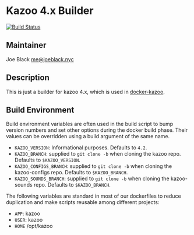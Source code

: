# Kazoo 4.x Builder
[![Build Status](https://travis-ci.org/telephoneorg/kazoo-builder.svg?branch=master)](https://travis-ci.org/telephoneorg/kazoo-builder)


## Maintainer
Joe Black <me@joeblack.nyc>


## Description
This is just a builder for kazoo 4.x, which is used in [docker-kazoo](https://github.com/telephoneorg/docker-kazoo).


## Build Environment
Build environment variables are often used in the build script to bump version numbers and set other options during the docker build phase.  Their values can be overridden using a build argument of the same name.

* `KAZOO_VERSION`: Informational purposes. Defaults to `4.2`.
* `KAZOO_BRANCH`: supplied to `git clone -b` when cloning the kazoo repo. Defaults to `$KAZOO_VERSION`.
* `KAZOO_CONFIGS_BRANCH`: supplied to `git clone -b` when cloning the kazoo-configs repo. Defaults to `$KAZOO_BRANCH`.
* `KAZOO_SOUNDS_BRANCH`: supplied to `git clone -b` when cloning the kazoo-sounds repo. Defaults to `$KAZOO_BRANCH`.

The following variables are standard in most of our dockerfiles to reduce duplication and make scripts reusable among different projects:

* `APP`: kazoo
* `USER`: kazoo
* `HOME` /opt/kazoo
